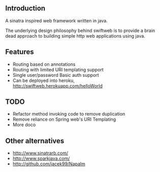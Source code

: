 Introduction
------------
A sinatra inspired web framework written in java.

The underlying design philosophy behind swiftweb is to provide a brain dead approach to building simple http web applications using java.


Features
-------------------
- Routing based on annotations
- Routing with limited URI templating support
- Single user/password Basic auth support
- Can be deployed into heroku, http://swiftweb.herokuapp.com/helloWorld

TODO
----------------
- Refactor method invoking code to remove duplication
- Remove reliance on Spring web's URI Templating
- More doco


Other alternatives
------------------
- http://www.sinatrarb.com/
- http://www.sparkjava.com/
- http://github.com/jacek99/Napalm
